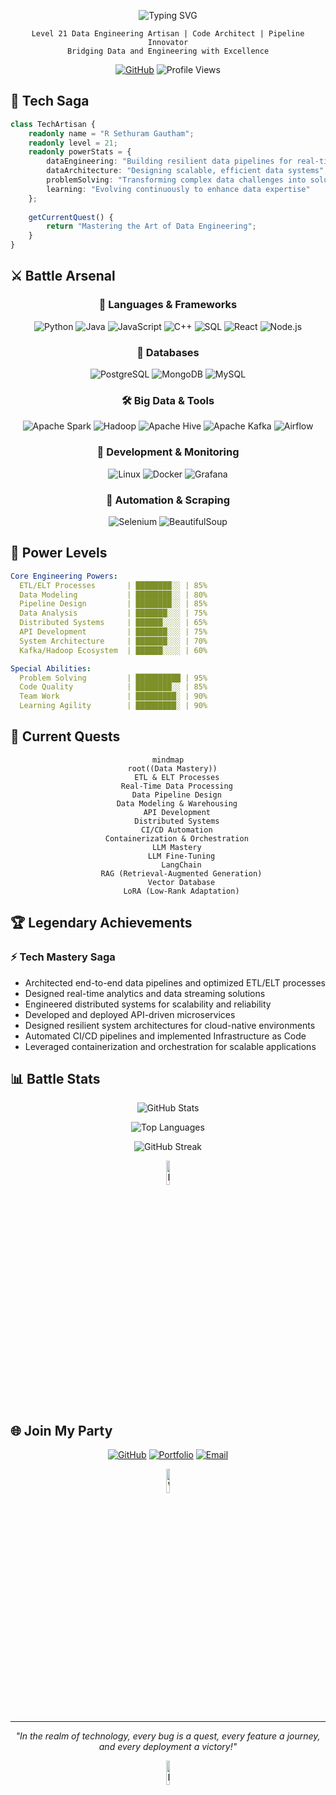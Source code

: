 <div align="center">

![Typing SVG](https://readme-typing-svg.demolab.com?font=Fira+Code&pause=1000&color=6A5ACD&center=true&vCenter=true&width=435&lines=Welcome+to+my+Digital+Realm+⚡;Building+Digital+Solutions+💫)

```ascii
Level 21 Data Engineering Artisan | Code Architect | Pipeline Innovator
Bridging Data and Engineering with Excellence
```

[![GitHub](https://img.shields.io/badge/CONNECT-Sethuram2003-6e5494?style=for-the-badge&logo=github)](https://github.com/Sethuram2003)
![Profile Views](https://komarev.com/ghpvc/?username=Sethuram2003&style=for-the-badge&color=blueviolet)

</div>

## 🌟 Tech Saga

```typescript
class TechArtisan {
    readonly name = "R Sethuram Gautham";
    readonly level = 21;
    readonly powerStats = {
        dataEngineering: "Building resilient data pipelines for real-time insights",
        dataArchitecture: "Designing scalable, efficient data systems",
        problemSolving: "Transforming complex data challenges into solutions",
        learning: "Evolving continuously to enhance data expertise"
    };
    
    getCurrentQuest() {
        return "Mastering the Art of Data Engineering";
    }
}
```

## ⚔️ Battle Arsenal

<div align="center">

### 🚀 Languages & Frameworks
![Python](https://img.shields.io/badge/Python-FFD43B?style=for-the-badge&logo=python&logoColor=blue)
![Java](https://img.shields.io/badge/Java-ED8B00?style=for-the-badge&logo=java&logoColor=white)
![JavaScript](https://img.shields.io/badge/JavaScript-F7DF1E?style=for-the-badge&logo=javascript&logoColor=black)
![C++](https://img.shields.io/badge/C++-00599C?style=for-the-badge&logo=cplusplus&logoColor=white)
![SQL](https://img.shields.io/badge/SQL-4479A1?style=for-the-badge&logo=sql&logoColor=white)
![React](https://img.shields.io/badge/React-20232A?style=for-the-badge&logo=react&logoColor=61DAFB)
![Node.js](https://img.shields.io/badge/Node.js-339933?style=for-the-badge&logo=nodedotjs&logoColor=white)

### 💾 Databases
![PostgreSQL](https://img.shields.io/badge/PostgreSQL-316192?style=for-the-badge&logo=postgresql&logoColor=white)
![MongoDB](https://img.shields.io/badge/MongoDB-4EA94B?style=for-the-badge&logo=mongodb&logoColor=white)
![MySQL](https://img.shields.io/badge/MySQL-4479A1?style=for-the-badge&logo=mysql&logoColor=white)

### 🛠 Big Data & Tools
![Apache Spark](https://img.shields.io/badge/Apache_Spark-E25A1C?style=for-the-badge&logo=apache-spark&logoColor=white)
![Hadoop](https://img.shields.io/badge/Hadoop-66CCFF?style=for-the-badge&logo=apache-hadoop&logoColor=black)
![Apache Hive](https://img.shields.io/badge/Apache_Hive-FDEE21?style=for-the-badge&logo=apache-hive&logoColor=black)
![Apache Kafka](https://img.shields.io/badge/Apache_Kafka-231F20?style=for-the-badge&logo=apache-kafka&logoColor=white)
![Airflow](https://img.shields.io/badge/Airflow-017CEE?style=for-the-badge&logo=Apache%20Airflow&logoColor=white)

### 🔧 Development & Monitoring
![Linux](https://img.shields.io/badge/Linux-FCC624?style=for-the-badge&logo=linux&logoColor=black)
![Docker](https://img.shields.io/badge/Docker-2CA5E0?style=for-the-badge&logo=docker&logoColor=white)
![Grafana](https://img.shields.io/badge/Grafana-F46800?style=for-the-badge&logo=grafana&logoColor=white)

### 🤖 Automation & Scraping
![Selenium](https://img.shields.io/badge/Selenium-43B02A?style=for-the-badge&logo=selenium&logoColor=white)
![BeautifulSoup](https://img.shields.io/badge/BeautifulSoup-43853D?style=for-the-badge&logo=python&logoColor=white)

</div>

## 💫 Power Levels

```yaml
Core Engineering Powers:
  ETL/ELT Processes       | ████████░░ | 85%
  Data Modeling           | ████████░░ | 80%
  Pipeline Design         | ████████░░ | 85%
  Data Analysis           | ███████░░░ | 75%
  Distributed Systems     | ██████░░░░ | 65%
  API Development         | ███████░░░ | 75%
  System Architecture     | ███████░░░ | 70%
  Kafka/Hadoop Ecosystem  | ██████░░░░ | 60%

Special Abilities:
  Problem Solving         | ██████████ | 95%
  Code Quality            | ████████░░ | 85%
  Team Work               | █████████░ | 90%
  Learning Agility        | █████████░ | 90%
```

## 🎯 Current Quests

<div align="center">

```mermaid
mindmap
  root((Data Mastery))
    ETL & ELT Processes
    Real-Time Data Processing
    Data Pipeline Design
    Data Modeling & Warehousing
    API Development
    Distributed Systems
    CI/CD Automation
    Containerization & Orchestration
    LLM Mastery
      LLM Fine-Tuning
      LangChain
      RAG (Retrieval-Augmented Generation)
      Vector Database
      LoRA (Low-Rank Adaptation)
```

</div>

## 🏆 Legendary Achievements

### ⚡ Tech Mastery Saga
- Architected end-to-end data pipelines and optimized ETL/ELT processes
- Designed real-time analytics and data streaming solutions
- Engineered distributed systems for scalability and reliability
- Developed and deployed API-driven microservices
- Designed resilient system architectures for cloud-native environments
- Automated CI/CD pipelines and implemented Infrastructure as Code
- Leveraged containerization and orchestration for scalable applications


## 📊 Battle Stats

<div align="center">

![GitHub Stats](https://github-readme-stats.vercel.app/api?username=Sethuram2003&show_icons=true&theme=tokyonight)

![Top Languages](https://github-readme-stats.vercel.app/api/top-langs/?username=Sethuram2003&layout=compact&theme=tokyonight)

![GitHub Streak](https://github-readme-streak-stats.herokuapp.com/?user=Sethuram2003&theme=tokyonight)

<img src="https://raw.githubusercontent.com/Tarikul-Islam-Anik/Animated-Fluent-Emojis/master/Emojis/Travel%20and%20places/Rocket.gif" alt="Rocket" width="10%" />
</div>

## 🌐 Join My Party

<div align="center">

[![GitHub](https://img.shields.io/badge/GitHub-Follow-blue?style=for-the-badge&logo=github)](https://github.com/Sethuram2003)
[![Portfolio](https://img.shields.io/badge/Portfolio-Visit-success?style=for-the-badge&logo=safari&logoColor=white)](https://sethuram.netlify.app/home)
[![Email](https://img.shields.io/badge/Email-Contact-red?style=for-the-badge&logo=gmail&logoColor=white)](mailto:sethuramgautha.rajakumar@stonybrook.edu)

<img src="https://raw.githubusercontent.com/Tarikul-Islam-Anik/Animated-Fluent-Emojis/master/Emojis/Hand%20gestures/Victory%20Hand.gif" alt="Victory" width="10%" />

</div>

---
<div align="center">

*"In the realm of technology, every bug is a quest, every feature a journey, and every deployment a victory!"*

<img src="https://raw.githubusercontent.com/Tarikul-Islam-Anik/Animated-Fluent-Emojis/master/Emojis/Symbols/Infinity.gif" alt="Infinity" width="10%" />

</div>
